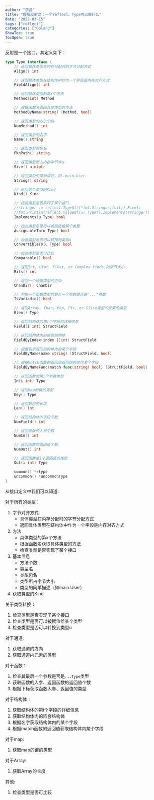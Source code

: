 ```yaml
---
author: "李昌"
title: "理解反射之：一个reflect。Type可以做什么"
date: "2022-03-15"
tags: ["reflect"]
categories: ["Golang"]
ShowToc: true
TocOpen: true
---
```


反射是一个接口，其定义如下：

```go
type Type interface {
	// 返回具体类型在内存分配时的字节分配方式
	Align() int

	// 返回具体类型在结构体中作为一个字段是内存对齐方式
	FieldAlign() int

	// 返回具体类型的第x个方法
	Method(int) Method

	// 根据函数名返回具体类型的方法
	MethodByName(string) (Method, bool)

	// 返回类型的方法个数
	NumMethod() int

	// 返回类型的名字
	Name() string

	// 返回类型的包名
	PkgPath() string

	// 返回类型所占内存字节大小
	Size() uintptr

	// 返回类型的简单描述，如：main.User
	String() string

	// 返回这个类型的Kind
	Kind() Kind

	// 检查类型是否实现了某个接口
	//stringer := reflect.TypeOf((*fmt.Stringer)(nil)).Elem()
	//fmt.Println(reflect.ValueOf(u).Type().Implements(stringer))
	Implements(u Type) bool

	// 检查类型是否可以被赋值给某个类型
	AssignableTo(u Type) bool

	// 检查类型是否可以转换到类型u
	ConvertibleTo(u Type) bool

	// 检查类型是否可比较
	Comparable() bool

	// 返回Int, Uint, Float, or Complex kinds.的字节大小
	Bits() int

	// 返回一个通道类型的方向
	ChanDir() ChanDir

	// 判断一个函数类型的最后一个参数是否是"..."参数
	IsVariadic() bool

	// 返回Array, Chan, Map, Ptr, or Slice类型的元素的类型
	Elem() Type

	// 返回结构体的第i个字段的详细信息
	Field(i int) StructField

	// 返回结构体内的嵌套结构体
	FieldByIndex(index []int) StructField

	// 根据名字返回结构体内的某个字段
	FieldByName(name string) (StructField, bool)

	// 根据match函数的返回值返回结构体内某个字段
	FieldByNameFunc(match func(string) bool) (StructField, bool)

	// 返回函数的第i个参数类型
	In(i int) Type

	// 返回map的键的类型
	Key() Type

	// 返回数组的长度
	Len() int

	// 返回结构体的字段个数
	NumField() int

	// 返回参数的入参个数
	NumIn() int

	// 返回函数的返回值个数
	NumOut() int

	// 返回函数第i个返回值的类型
	Out(i int) Type

	common() *rtype
	uncommon() *uncommonType
}
```

从接口定义中我们可以知道:

对于所有的类型：
1. 字节对齐方式
   - 具体类型在内存分配时的字节分配方式
   - 返回具体类型在结构体中作为一个字段是内存对齐方式
2. 方法
   - 具体类型的第x个方法
   - 根据函数名获取具体类型的方法
   - 检查类型是否实现了某个接口
3. 基本信息
   - 方法个数
   - 类型名
   - 类型包名
   - 类型所占字节大小
   - 类型的简单描述（如main.User）
4. 获取类型的Kind

关于类型转换：
1. 检查类型是否实现了某个接口
2. 检查类型是否可以被赋值给某个类型
3. 检查类型是否可以转换到类型u

对于通道:
1. 获取通道的方向
2. 获取通道内元素的类型

对于函数：
1. 检查其最后一个参数是否是`...Type`类型
2. 获取函数的入参、返回函数的返回值个数
3. 根据下标获取函数入参、返回值的类型

对于结构体：
1. 获取结构体的第i个字段的详细信息
2. 获取结构体内的嵌套结构体
3. 根据名字获取结构体内的某个字段
4. 根据match函数的返回值获取结构体内某个字段

对于map:
1. 获取map的键的类型

对于Array:
1. 获取Array的长度

其他:
1. 检查类型是否可比较